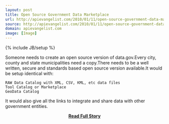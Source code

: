 ```yaml
---
layout: post
title: Open Source Government Data Marketplace
url: http://apievangelist.com/2010/01/11/open-source-government-data-marketplace/
source: http://apievangelist.com/2010/01/11/open-source-government-data-marketplace/
domain: apievangelist.com
image: [Image]
---
```

{% include JB/setup %}<p>Someone needs to create an open source version of data.gov.Every city, county and state municipalities need a copy.There needs to be a well written, secure and standards based open source version available.It would be setup identical with:

	RAW Data Catalog with XML, CSV, KML, etc data files
	Tool Catalog or Marketplace
	GeoData Catalog

It would also give all the links to integrate and share data with other government entities.</p>
<center><p><a href="http://apievangelist.com/2010/01/11/open-source-government-data-marketplace/" style='padding:25px; font-sze:18px; font-weight: bold;'>Read Full Story</a></p></center>
